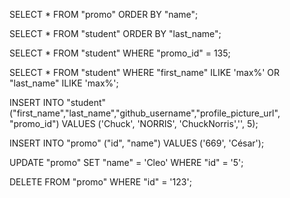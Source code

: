 SELECT * FROM "promo" ORDER BY "name";

SELECT * FROM "student" ORDER BY "last_name";

SELECT * FROM "student" WHERE "promo_id" = 135;

SELECT * FROM "student" WHERE "first_name" ILIKE 'max%' OR "last_name" ILIKE 'max%';

INSERT INTO "student" ("first_name","last_name","github_username","profile_picture_url", "promo_id") VALUES ('Chuck', 'NORRIS', 'ChuckNorris','', 5);

INSERT INTO "promo" ("id", "name") VALUES  ('669', 'César');

UPDATE "promo" SET  "name" = 'Cleo' WHERE "id" = '5';

<!-- je ne sais pas si il faut supprimer les etudiants de la promo aussi  -->
DELETE FROM "promo" WHERE "id" = '123';